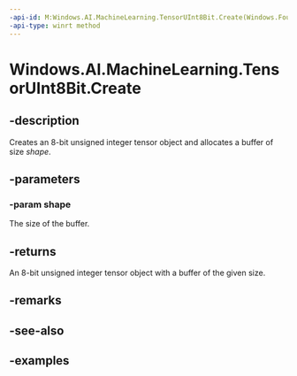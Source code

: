 ```yaml
---
-api-id: M:Windows.AI.MachineLearning.TensorUInt8Bit.Create(Windows.Foundation.Collections.IIterable{System.Int64})
-api-type: winrt method
---
```


<!-- Method syntax.
public TensorUInt8Bit TensorUInt8Bit.Create(IIterable<Int64> shape)
-->

# Windows.AI.MachineLearning.TensorUInt8Bit.Create

## -description
Creates an 8-bit unsigned integer tensor object and allocates a buffer of size *shape*.

## -parameters
### -param shape
The size of the buffer.

## -returns
An 8-bit unsigned integer tensor object with a buffer of the given size.

## -remarks

## -see-also

## -examples
